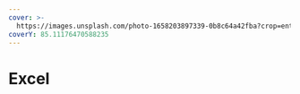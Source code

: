 ```yaml
---
cover: >-
  https://images.unsplash.com/photo-1658203897339-0b8c64a42fba?crop=entropy&cs=srgb&fm=jpg&ixid=M3wxOTcwMjR8MHwxfHNlYXJjaHwyfHxleGNlbHxlbnwwfHx8fDE3MjI0MzA5Nzl8MA&ixlib=rb-4.0.3&q=85
coverY: 85.11176470588235
---
```


# Excel

